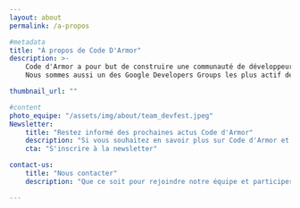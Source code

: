 ```yaml
---
layout: about
permalink: /a-propos

#metadata
title: "À propos de Code D'Armor"
description: >-
    Code d'Armor a pour but de construire une communauté de développeurs sur la région de Lannion et des Côtes d'Armor. <br/> <br/> Nous organisons et participons à des événements autour du développement informatique.
    Nous sommes aussi un des Google Developers Groups les plus actif de France ! <br/> <br/>Passionnés, Intéressés, Motivés, Interloqués, vous êtes toutes et touss les bienvenu.e.s !

thumbnail_url: ""

#content
photo_equipe: "/assets/img/about/team_devfest.jpeg"
Newsletter:
    title: "Restez informé des prochaines actus Code d'Armor"
    description: "Si vous souhaitez en savoir plus sur Code d'Armor et être averti des prochains événements organisés par l'association et de ses actualités 👇️"
    cta: "S'inscrire à la newsletter"

contact-us:
    title: "Nous contacter"
    description: "Que ce soit pour rejoindre notre équipe et participer à l'organisation d'un prochain événement, ou bien pour joindre les membres de l'association, contactez nous à <a href=\"mailto:contact@codedarmor.fr\" target=\"_blank\">contact@codedarmor.fr</a>"

---
```

